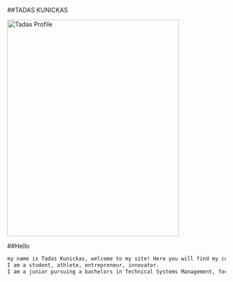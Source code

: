 
##TADAS KUNICKAS

<img src="TadasProfile.jpg" alt="Tadas Profile" style="width:396px;height:500px;">

##Hello
```markdown
my name is Tadas Kunickas, welcome to my site! Here you will find my contact info, academics, projects, and interests!
I am a student, athlete, entrepreneur, innovator.
I am a junior pursuing a bachelors in Technical Systems Management, focusing on entrepreneurship and project management.

```
